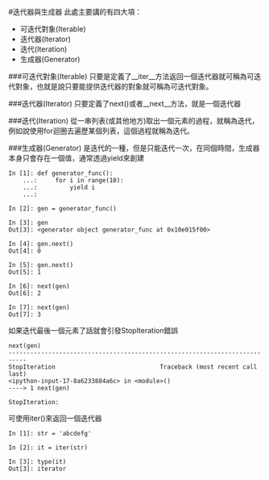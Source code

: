 #迭代器與生成器
此處主要講的有四大項：

- 可迭代對象(Iterable)
- 迭代器(Iterator)
- 迭代(Iteration)
- 生成器(Generator)

###可迭代對象(Iterable)
只要是定義了\_\_iter__方法返回一個迭代器就可稱為可迭代對象，也就是說只要能提供迭代器的對象就可稱為可迭代對象。

###迭代器(Iterator)
只要定義了next()或者\_\_next__方法，就是一個迭代器

###迭代(Iteration)
從一串列表(或其他地方)取出一個元素的過程，就稱為迭代，例如說使用for迴圈去遍歷某個列表，這個過程就稱為迭代。

###生成器(Generator)
是迭代的一種，但是只能迭代一次，在同個時間，生成器本身只會存在一個值，通常透過yield來創建

	In [1]: def generator_func():
   		...:     for i in range(10):
   		...:         yield i
   		...:         

	In [2]: gen = generator_func()

	In [3]: gen
	Out[3]: <generator object generator_func at 0x10e015f00>

	In [4]: gen.next()
	Out[4]: 0

	In [5]: gen.next()
	Out[5]: 1

	In [6]: next(gen)
	Out[6]: 2

	In [7]: next(gen)
	Out[7]: 3

如果迭代最後一個元素了話就會引發StopIteration錯誤

	next(gen)
	---------------------------------------------------------------------------
	StopIteration                             Traceback (most recent call last)
	<ipython-input-17-8a6233884a6c> in <module>()
	----> 1 next(gen)
	
	StopIteration: 

可使用iter()來返回一個迭代器

	In [1]: str = 'abcdefg'

	In [2]: it = iter(str)

	In [3]: type(it)
	Out[3]: iterator
